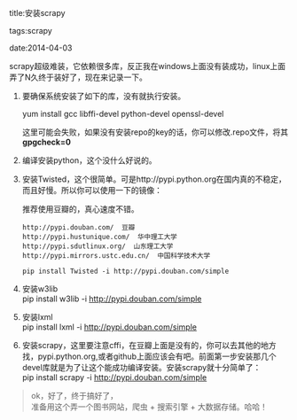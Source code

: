 title:安装scrapy

tags:scrapy

date:2014-04-03

scrapy超级难装，它依赖很多库，反正我在windows上面没有装成功，linux上面弄了N久终于装好了，现在来记录一下。

1. 要确保系统安装了如下的库，没有就执行安装。
   
     yum install gcc libffi-devel python-devel openssl-devel

     这里可能会失败，如果没有安装repo的key的话，你可以修改.repo文件，将其      **gpgcheck=0**

2. 编译安装python，这个没什么好说的。

    

3. 安装Twisted，这个很简单。可是http://pypi.python.org在国内真的不稳定，而且好慢。所以你可以使用一下的镜像：

    推荐使用豆瓣的，真心速度不错。

       http://pypi.douban.com/  豆瓣  
       http://pypi.hustunique.com/  华中理工大学  
       http://pypi.sdutlinux.org/  山东理工大学  
       http://pypi.mirrors.ustc.edu.cn/  中国科学技术大学  
    
       pip install Twisted -i http://pypi.douban.com/simple  

4. 安装w3lib  
pip install w3lib -i http://pypi.douban.com/simple  

5. 安装lxml  
pip install lxml -i http://pypi.douban.com/simple  

6. 安装scrapy，这里要注意cffi，在豆瓣上面是没有的，你可以去其他的地方找，pypi.python.org,或者github上面应该会有吧。前面第一步安装那几个devel库就是为了让这个能成功编译安装。安装scrapy就十分简单了：  
pip install scrapy -i http://pypi.douban.com/simple

> ok，好了，终于搞好了，   
> 准备用这个弄一个图书网站，爬虫 + 搜索引擎 + 大数据存储。哈哈！  




